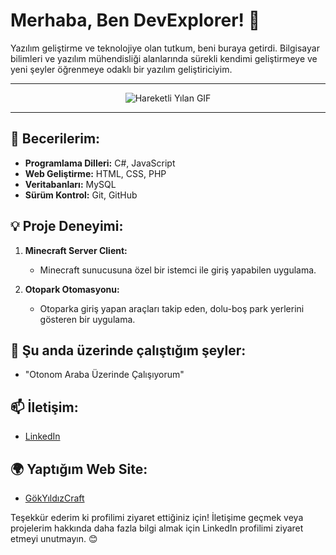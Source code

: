 # Merhaba, Ben DevExplorer! 👋

Yazılım geliştirme ve teknolojiye olan tutkum, beni buraya getirdi. Bilgisayar bilimleri ve yazılım mühendisliği alanlarında sürekli kendimi geliştirmeye ve yeni şeyler öğrenmeye odaklı bir yazılım geliştiriciyim.

---

<p align="center">
  <img src="https://raw.githubusercontent.com/Sutil/Sutil/2b2fad3bf54522bb30c8c170591fc68ff51b69e6/github-contribution-grid-snake2.svg" alt="Hareketli Yılan GIF">
</p>

---

## 🚀 Becerilerim:

- **Programlama Dilleri:** C#, JavaScript
- **Web Geliştirme:** HTML, CSS, PHP
- **Veritabanları:** MySQL
- **Sürüm Kontrol:** Git, GitHub

## 💡 Proje Deneyimi:

1. **Minecraft Server Client:**
   - Minecraft sunucusuna özel bir istemci ile giriş yapabilen uygulama.

2. **Otopark Otomasyonu:**
   - Otoparka giriş yapan araçları takip eden, dolu-boş park yerlerini gösteren bir uygulama.

## 🌱 Şu anda üzerinde çalıştığım şeyler:

- "Otonom Araba Üzerinde Çalışıyorum"

## 📫 İletişim:

- [LinkedIn](www.linkedin.com/in/ugurakbas055)

## 🌍 Yaptığım Web Site:

- [GökYıldızCraft](http://gokyildizcraft.net.tr/)

Teşekkür ederim ki profilimi ziyaret ettiğiniz için! İletişime geçmek veya projelerim hakkında daha fazla bilgi almak için LinkedIn profilimi ziyaret etmeyi unutmayın. 😊
